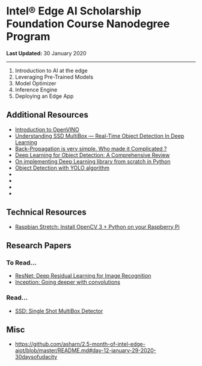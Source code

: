 # Intel® Edge AI Scholarship Foundation Course Nanodegree Program

**Last Updated:** 30 January 2020

---

1. Introduction to AI at the edge
2. Leveraging Pre-Trained Models
3. Model Optimizer
4. Inference Engine
5. Deploying an Edge App


## Additional Resources

- [Introduction to OpenVINO](https://towardsdatascience.com/introduction-to-openvino-897e705a1f0a)
- [Understanding SSD MultiBox — Real-Time Object Detection In Deep Learning](https://towardsdatascience.com/understanding-ssd-multibox-real-time-object-detection-in-deep-learning-495ef744fab)
- [Back-Propagation is very simple. Who made it Complicated ?](https://medium.com/@14prakash/back-propagation-is-very-simple-who-made-it-complicated-97b794c97e5c)
- [Deep Learning for Object Detection: A Comprehensive Review](https://towardsdatascience.com/deep-learning-for-object-detection-a-comprehensive-review-73930816d8d9)
- [On implementing Deep Learning library from scratch in Python](https://towardsdatascience.com/on-implementing-deep-learning-library-from-scratch-in-python-c93c942710a8)
- [Object Detection with YOLO algorithm](http://datahacker.rs/object-detection-yolo-algorithm/)
- []()
- []()
- []()
- []()

## Technical Resources

- [Raspbian Stretch: Install OpenCV 3 + Python on your Raspberry Pi](https://www.pyimagesearch.com/2017/09/04/raspbian-stretch-install-opencv-3-python-on-your-raspberry-pi/)


## Research Papers

### To Read...

- [ResNet: Deep Residual Learning for Image Recognition](https://arxiv.org/abs/1512.03385)
-  [Inception: Going deeper with convolutions](https://arxiv.org/pdf/1409.4842.pdf)


### Read...
- [SSD: Single Shot MultiBox Detector](https://arxiv.org/abs/1512.02325.pdf)


## Misc

- https://github.com/asharn/2.5-month-of-intel-edge-aiot/blob/master/README.md#day-12-january-29-2020-30daysofudacity




